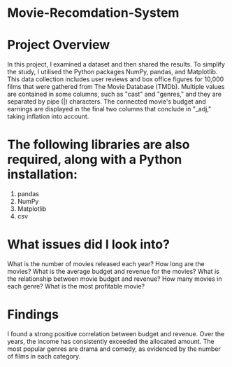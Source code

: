 # Movie-Recomdation-System

# Project Overview

In this project, I examined a dataset and then shared the results. To simplify the study, I utilised the Python packages NumPy, pandas, and Matplotlib. This data collection includes user reviews and box office figures for 10,000 films that were gathered from The Movie Database (TMDb). Multiple values are contained in some columns, such as "cast" and "genres," and they are separated by pipe (|) characters. The connected movie's budget and earnings are displayed in the final two columns that conclude in "_adj," taking inflation into account.



# The following libraries are also required, along with a Python installation:

1) pandas
2) NumPy
3) Matplotlib
4) csv

# What issues did I look into?

What is the number of movies released each year?
How long are the movies?
What is the average budget and revenue for the movies?
What is the relationship between movie budget and revenue?
How many movies in each genre?
What is the most profitable movie?


# Findings

I found a strong positive correlation between budget and revenue. Over the years, the income has consistently exceeded the allocated amount. The most popular genres are drama and comedy, as evidenced by the number of films in each category.
